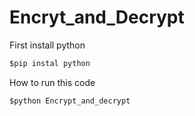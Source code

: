 # Encryt_and_Decrypt

First install python
```python
$pip instal python
```
 How to run this code
```python
$python Encrypt_and_decrypt
```
